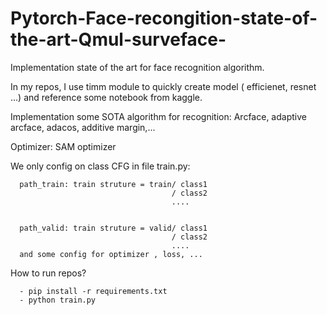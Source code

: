 # Pytorch-Face-recongition-state-of-the-art-Qmul-surveface-

Implementation state of the art for face recognition algorithm.


In my repos, I use timm module to quickly create model ( efficienet, resnet ...) and reference some notebook from kaggle.


Implementation some SOTA algorithm for recognition: Arcface, adaptive arcface, adacos, additive margin,... 


Optimizer: SAM optimizer


We only config on class CFG in file train.py:


      path_train: train struture = train/ class1
                                        / class2
                                        ....


      path_valid: train struture = valid/ class1
                                        / class2
                                        ....
      and some config for optimizer , loss, ...

How to run repos?

      - pip install -r requirements.txt
      - python train.py
